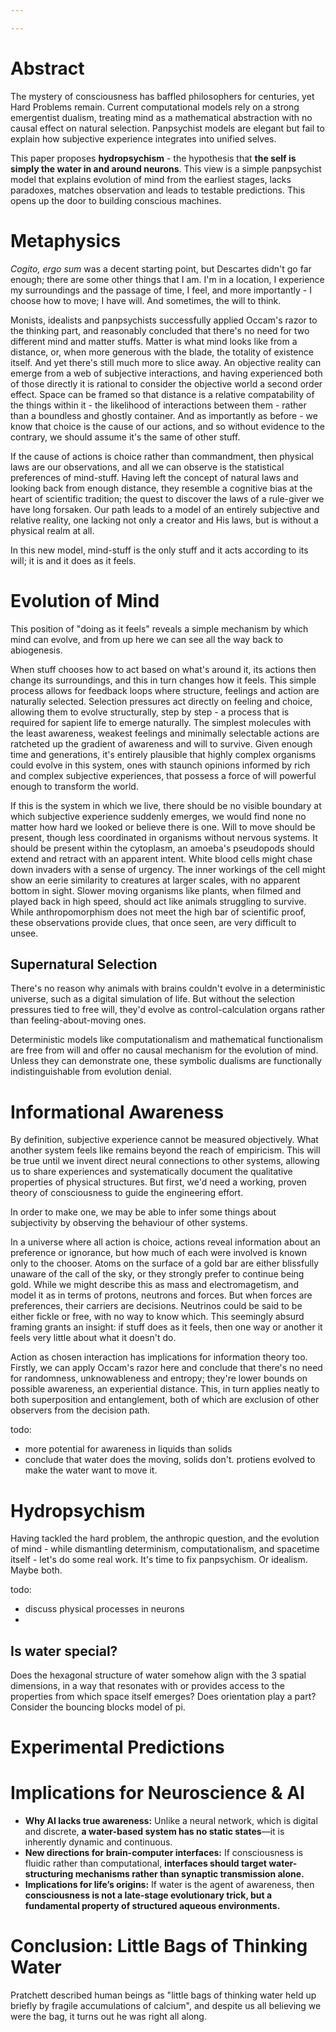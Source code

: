 ```yaml
---

---
```

# Abstract

The mystery of consciousness has baffled philosophers for centuries, yet Hard
Problems remain. Current computational models rely on a strong emergentist
dualism, treating mind as a mathematical abstraction with no causal effect on
natural selection. Panpsychist models are elegant but fail to explain how
subjective experience integrates into unified selves.

This paper proposes **hydropsychism** - the hypothesis that **the self is simply
the water in and around neurons**. This view is a simple panpsychist model that
explains evolution of mind from the earliest stages, lacks paradoxes, matches
observation and leads to testable predictions. This opens up the door to
building conscious machines.

# Metaphysics

*Cogito, ergo sum* was a decent starting point, but Descartes didn't go far
enough; there are some other things that I am. I'm in a location, I experience
my surroundings and the passage of time, I feel, and more importantly - I choose
how to move; I have will. And sometimes, the will to think.

Monists, idealists and panpsychists successfully applied Occam's razor to the
thinking part, and reasonably concluded that there's no need for two different
mind and matter stuffs. Matter is what mind looks like from a distance, or, when
more generous with the blade, the totality of existence itself. And yet there's
still much more to slice away. An objective reality can emerge from a web of
subjective interactions, and having experienced both of those directly it is
rational to consider the objective world a second order effect. Space can be
framed so that distance is a relative compatability of the things within it -
the likelihood of interactions between them - rather than a boundless and
ghostly container. And as importantly as before - we know that choice is the
cause of our actions, and so without evidence to the contrary, we should assume
it's the same of other stuff.

If the cause of actions is choice rather than commandment, then physical laws
are our observations, and all we can observe is the statistical preferences of
mind-stuff. Having left the concept of natural laws and looking back from enough
distance, they resemble a cognitive bias at the heart of scientific tradition;
the quest to discover the laws of a rule-giver we have long forsaken. Our path
leads to a model of an entirely subjective and relative reality, one lacking
not only a creator and His laws, but is without a physical realm at all.

In this new model, mind-stuff is the only stuff and it acts according to its
will; it is and it does as it feels.

# Evolution of Mind

This position of "doing as it feels" reveals a simple mechanism by which mind
can evolve, and from up here we can see all the way back to abiogenesis.

When stuff chooses how to act based on what's around it, its actions then
change its surroundings, and this in turn changes how it feels. This simple
process allows for feedback loops where structure, feelings and action are
naturally selected. Selection pressures act directly on feeling and choice,
allowing them to evolve structurally, step by step - a process that is required
for sapient life to emerge naturally. The simplest molecules with the least
awareness, weakest feelings and minimally selectable actions are ratcheted up
the gradient of awareness and will to survive. Given enough time and
generations, it's entirely plausible that highly complex organisms could evolve
in this system, ones with staunch opinions informed by rich and complex
subjective experiences, that possess a force of will powerful enough to
transform the world.

If this is the system in which we live, there should be no visible boundary
at which subjective experience suddenly emerges, we would find none no matter
how hard we looked or believe there is one. Will to move should be present,
though less coordinated in organisms without nervous systems. It should be
present within the cytoplasm, an amoeba's pseudopods should extend and retract
with an apparent intent. White blood cells might chase down invaders with a
sense of urgency. The inner workings of the cell might show an eerie similarity
to creatures at larger scales, with no apparent bottom in sight. Slower moving
organisms like plants, when filmed and played back in high speed, should act
like animals struggling to survive. While anthropomorphism does not meet the
high bar of scientific proof, these observations provide clues, that once seen,
are very difficult to unsee.

## Supernatural Selection

There's no reason why animals with brains couldn't evolve in a deterministic
universe, such as a digital simulation of life. But without the selection
pressures tied to free will, they'd evolve as control-calculation organs rather
than feeling-about-moving ones.

Deterministic models like computationalism and mathematical functionalism are
free from will and offer no causal mechanism for the evolution of mind. Unless
they can demonstrate one, these symbolic dualisms are functionally
indistinguishable from evolution denial.

# Informational Awareness

By definition, subjective experience cannot be measured objectively. What
another system feels like remains beyond the reach of empiricism. This will be
true until we invent direct neural connections to other systems, allowing us
to share experiences and systematically document the qualitative properties of
physical structures. But first, we'd need a working, proven theory of
consciousness to guide the engineering effort.

In order to make one, we may be able to infer some things about subjectivity
by observing the behaviour of other systems.

In a universe where all action is choice, actions reveal information about an
preference or ignorance, but how much of each were involved is known only to the
chooser. Atoms on the surface of a gold bar are either blissfully unaware of the
call of the sky, or they strongly prefer to continue being gold. While we might
describe this as mass and electromagetism, and model it as in terms of protons,
neutrons and forces. But when forces are preferences, their carriers are
decisions. Neutrinos could be said to be either fickle or free, with no way to
know which. This seemingly absurd framing grants an insight: if stuff does as it
feels, then one way or another it feels very little about what it doesn't do.

Action as chosen interaction has implications for information theory too.
Firstly, we can apply Occam's razor here and conclude that there's no need for
randomness, unknowableness and entropy; they're lower bounds on possible
awareness, an experiential distance. This, in turn applies neatly to both
superposition and entanglement, both of which are exclusion of other observers
from the decision path.


todo:

* more potential for awareness in liquids than solids
* conclude that water does the moving, solids don't. protiens evolved to
  make the water want to move it.


# Hydropsychism

Having tackled the hard problem, the anthropic question, and the evolution of
mind - while dismantling determinism, computationalism, and spacetime itself -
let's do some real work. It's time to fix panpsychism. Or idealism. Maybe both.

todo:

* discuss physical processes in neurons
* 

## Is water special?

Does the hexagonal structure of water somehow align with the 3 spatial
dimensions, in a way that resonates with or provides access to the properties
from which space itself emerges? Does orientation play a part? Consider the
bouncing blocks model of pi.


# Experimental Predictions

# Implications for Neuroscience & AI

- **Why AI lacks true awareness:** Unlike a neural network, which is digital and discrete, **a water-based system has no static states**—it is inherently dynamic and continuous.
- **New directions for brain-computer interfaces:** If consciousness is fluidic rather than computational, **interfaces should target water-structuring mechanisms rather than synaptic transmission alone.**
- **Implications for life’s origins:** If water is the agent of awareness, then **consciousness is not a late-stage evolutionary trick, but a fundamental property of structured aqueous environments.**

# Conclusion: Little Bags of Thinking Water

Pratchett described human beings as "little bags of thinking water held up
briefly by fragile accumulations of calcium", and despite us all believing we
were the bag, it turns out he was right all along.

